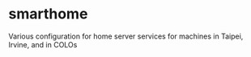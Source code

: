 # smarthome

Various configuration for home server services for machines in Taipei, Irvine, and in COLOs
